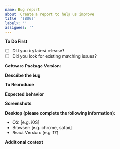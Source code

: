 ```yaml
---
name: Bug report
about: Create a report to help us improve
title: '[BUG]'
labels: ''
assignees: ''
---
```


**To Do First**

-   [ ] Did you try latest release?
-   [ ] Did you look for existing matching issues?

**Software Package Version:**

**Describe the bug**

<!--A clear and concise description of what the bug is.-->

**To Reproduce**

<!--Steps to reproduce the behavior:
1. Go to '...'
2. Click on '....'
3. Scroll down to '....'
4. See error-->

**Expected behavior**

<!--A clear and concise description of what you expected to happen.-->

**Screenshots**

<!--If applicable, add screenshots to help explain your problem.-->

**Desktop (please complete the following information):**

-   OS: [e.g. iOS]
-   Browser: [e.g. chrome, safari]
-   React Version: [e.g. 17]

**Additional context**

<!--Add any other context about the problem here.-->
